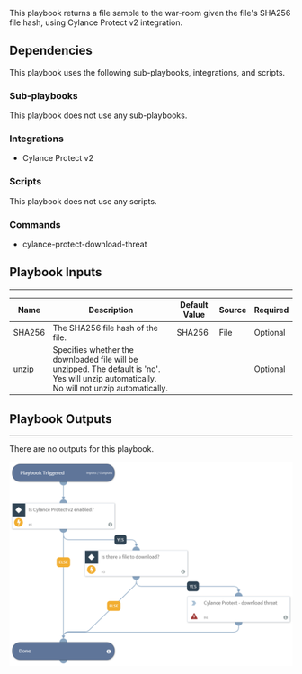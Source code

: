 This playbook returns a file sample to the war-room given the file's SHA256 file hash, using Cylance Protect v2 integration.

## Dependencies
This playbook uses the following sub-playbooks, integrations, and scripts.

### Sub-playbooks
This playbook does not use any sub-playbooks.

### Integrations
* Cylance Protect v2

### Scripts
This playbook does not use any scripts.

### Commands
* cylance-protect-download-threat

## Playbook Inputs
---

| **Name** | **Description** | **Default Value** | **Source** | **Required** |
| --- | --- | --- | --- | --- |
| SHA256 | The SHA256 file hash of the file. | SHA256 | File | Optional |
| unzip | Specifies whether the downloaded file will be unzipped. The default is 'no'. Yes will unzip automatically. No will not unzip automatically. |  |  | Optional |

## Playbook Outputs
---
There are no outputs for this playbook.

![Get_File_Sample_By_Hash_Cylance_Protect_v2](https://github.com/ElazarK/content-docs/blob/master/images/playbooks/Get_File_Sample_By_Hash_Cylance_Protect_v2.png)
